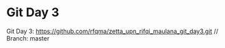 # Git Day 3

Git Day 3: https://github.com/rfqma/zetta_upn_rifqi_maulana_git_day3.git // Branch: master
